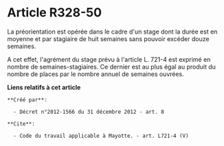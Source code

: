 # Article R328-50

La préorientation est opérée dans le cadre d'un stage dont la durée est en moyenne et par stagiaire de huit semaines sans
pouvoir excéder douze semaines. 

A cet effet, l'agrément du stage prévu à l'article L. 721-4 est exprimé en nombre de semaines-stagiaires. Ce dernier est au
plus égal au produit du nombre de places par le nombre annuel de semaines ouvrées.

**Liens relatifs à cet article**

	**Créé par**:

	  - Décret n°2012-1566 du 31 décembre 2012 - art. 8

	**Cite**:

	  - Code du travail applicable à Mayotte. - art. L721-4 (V)
